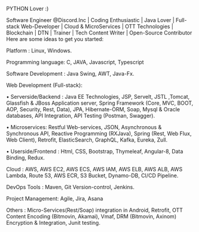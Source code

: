 PYTHON Lover :)

Software Engineer @Discord.Inc | Coding Enthusiastic | Java Lover | Full-stack Web-Developer | Cloud & MicroServices | OTT Technologies | Blockchain | DTN | Trainer | Tech Content Writer | Open-Source Contributor Here are some ideas to get you started:

Platform : Linux, Windows.

Programming language: C, JAVA, Javascript, Typescript

Software Development : Java Swing, AWT, Java-Fx.

Web Development (Full-stack):

• Serverside/Backend : Java EE Technologies, JSP, Servelt, JSTL ,Tomcat, Glassfish & JBoss Application server, Spring Framework (Core, MVC, BOOT, AOP, Security, Rest, Data), JPA, Hibernate-ORM, Soap, Mysql & Oracle databases, API Integration, API Testing (Postman, Swagger).

• Microservices: Restful Web-services, JSON, Asynchronous & Synchronous API, Reactive Programming (RXJava), Spring (Rest, Web Flux, Web Client), Retrofit, ElasticSearch, GraphQL, Kafka, Eureka, Zull.

• Userside/Frontend : Html, CSS, Bootstrap, Thymeleaf, Angular-8, Data Binding, Redux.

Cloud : AWS, AWS EC2, AWS ECS, AWS IAM, AWS ELB, AWS ALB, AWS Lambda, Route 53, AWS ECR, S3 Bucket, Dynamo-DB, CI/CD Pipeline.

DevOps Tools : Maven, Git Version-control, Jenkins.

Project Management: Agile, Jira, Asana

Others : Micro-Services(Rest/Soap) integration in Android, Retrofit, OTT Content Encoding (Bitmovin, Akamai), Vmaf, DRM (Bitmovin, Axinom) Encryption & Integration, Junit testing.
